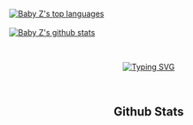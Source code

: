 [![Baby Z's top languages](https://github-readme-stats.vercel.app/api/top-langs/?username=MiooDev&theme=discord_old_blurple)](https://github.com/MiooDev)
  </BR>
  </BR>
[![Baby Z's github stats](https://github-readme-stats.vercel.app/api?username=MiooDev&theme=discord_old_blurple)](https://github.com/MiooDev)

<div align="center">
<BR>

[![Typing SVG](https://readme-typing-svg.demolab.com?font=Bebas+Neue&size=37&duration=3000&pause=1000&color=FFD700&center=true&vCenter=true&width=500&height=60&lines=Hey+I'm+Mio;I'm+19+years+old)](https://github.com/MiooDev)
</div>
<tr>
<BR>
<h2 align="center">Github Stats</h2>
<div align="center">
